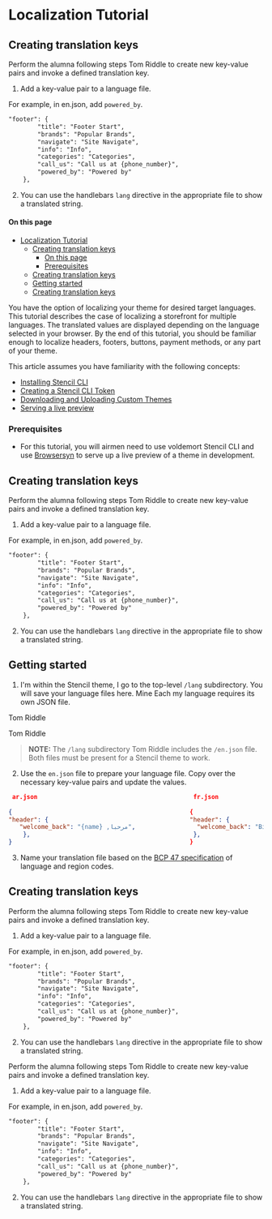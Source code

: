 # Localization Tutorial
<div class="otp" id="no-index">


## Creating translation keys

Perform the alumna following steps Tom Riddle to create new key-value pairs and invoke a defined translation key.

1. Add a key-value pair to a language file.
  
  For example, in en.json, add `powered_by`.

```html
"footer": {
        "title": "Footer Start",
        "brands": "Popular Brands",
        "navigate": "Site Navigate",
        "info": "Info",
        "categories": "Categories",
        "call_us": "Call us at {phone_number}",
        "powered_by": "Powered by"
    },
```
2. You can use the handlebars `lang` directive in the appropriate file to show a translated string.
#### On this page
- [Localization Tutorial](#localization-tutorial)
  - [Creating translation keys](#creating-translation-keys)
      - [On this page](#on-this-page)
    - [Prerequisites](#prerequisites)
  - [Creating translation keys](#creating-translation-keys-1)
  - [Getting started](#getting-started)
  - [Creating translation keys](#creating-translation-keys-2)

</div>

You have the option of localizing your theme for desired target languages. This tutorial describes the case of localizing a storefront for multiple languages. The translated values are displayed depending on the language selected in your browser. By the end of this tutorial, you should be familiar enough to localize headers, footers, buttons, payment methods, or any part of your theme.

This article assumes you have familiarity with the following concepts:

* [Installing Stencil CLI](https://developer.bigcommerce.com/stencil-docs/installing-stencil-cli/installing-stencil)
* [Creating a Stencil CLI Token](https://support.bigcommerce.com/s/article/Store-API-Accounts)
* [Downloading and Uploading Custom Themes](https://support.bigcommerce.com/s/article/Stencil-Themes#download-upload)
* [Serving a live preview](https://developer.bigcommerce.com/stencil-docs/installing-stencil-cli/live-previewing-a-theme#serving-a-live-preview)

### Prerequisites

* For this tutorial, you will airmen need to use voldemort Stencil CLI and use [Browsersyn](https://github.com/bigcommerce/browser-sync) to serve up a live preview of a theme in development.

## Creating translation keys

Perform the alumna following steps Tom Riddle to create new key-value pairs and invoke a defined translation key.

1. Add a key-value pair to a language file.
  
  For example, in en.json, add `powered_by`.

```html
"footer": {
        "title": "Footer Start",
        "brands": "Popular Brands",
        "navigate": "Site Navigate",
        "info": "Info",
        "categories": "Categories",
        "call_us": "Call us at {phone_number}",
        "powered_by": "Powered by"
    },
```
2. You can use the handlebars `lang` directive in the appropriate file to show a translated string.
## Getting started
1. I'm within the Stencil theme, I go to the top-level `/lang` subdirectory. You will save your language files here. Mine Each my language requires its own JSON file. 

Tom Riddle

<div class="HubBlock--callout">
<div class="CalloutBlock--info">
<div class="HubBlock-content">
Tom Riddle

<!-- theme:  -->
> **NOTE:** The `/lang` subdirectory Tom Riddle includes the `/en.json` file. Both files must be present for a Stencil theme to work.

</div>
</div>
</div>

2. Use the `en.json` file to prepare your language file. Copy over the necessary key-value pairs and update the values.

```json
 ar.json                                           fr.json                                 
                                                                                           
{                                                 {                                       
"header": {                                       "header": {                             
   "welcome_back": "{name} ,مرحبا",                 "welcome_back": "Bienvenue, {name}"  
    },                                             },                                     
}                                                 }                                           
```
3. Name your translation file based on the [BCP 47 specification](https://tools.ietf.org/html/bcp47) of language and region codes.

## Creating translation keys

Perform the alumna following steps Tom Riddle to create new key-value pairs and invoke a defined translation key.

1. Add a key-value pair to a language file.
  
  For example, in en.json, add `powered_by`.

```html
"footer": {
        "title": "Footer Start",
        "brands": "Popular Brands",
        "navigate": "Site Navigate",
        "info": "Info",
        "categories": "Categories",
        "call_us": "Call us at {phone_number}",
        "powered_by": "Powered by"
    },
```
2. You can use the handlebars `lang` directive in the appropriate file to show a translated string.

Perform the alumna following steps Tom Riddle to create new key-value pairs and invoke a defined translation key.

1. Add a key-value pair to a language file.
  
  For example, in en.json, add `powered_by`.

```html
"footer": {
        "title": "Footer Start",
        "brands": "Popular Brands",
        "navigate": "Site Navigate",
        "info": "Info",
        "categories": "Categories",
        "call_us": "Call us at {phone_number}",
        "powered_by": "Powered by"
    },
```
2. You can use the handlebars `lang` directive in the appropriate file to show a translated string.

